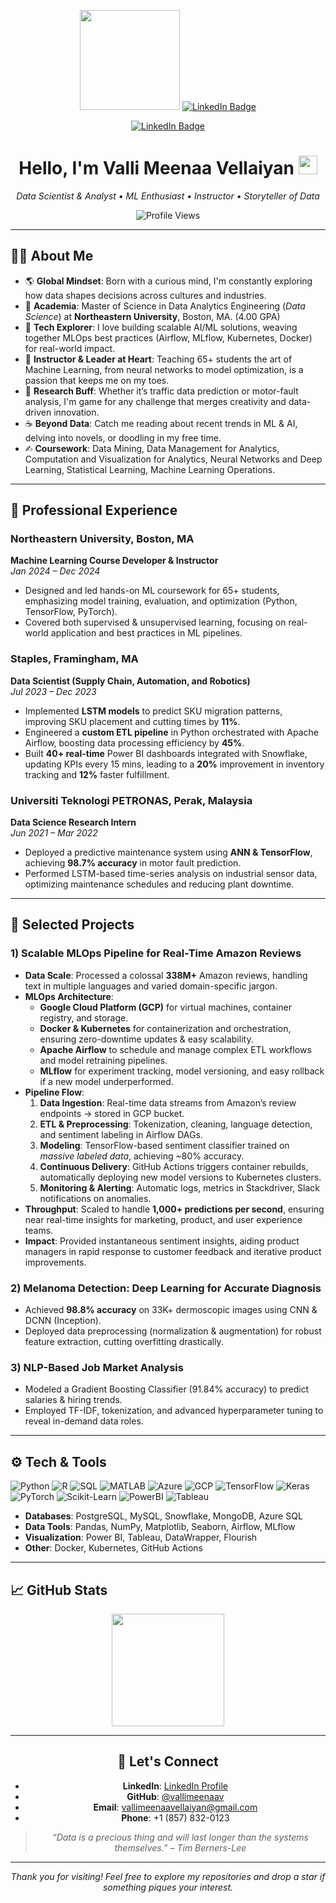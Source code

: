 <!-- 
   Replace any placeholder links, badges, or images with your own.
   You can store images or GIFs in this repository and reference them directly here.
-->

<!-- TOP BANNER/HEADER (Optional) -->
<!-- You can create or place an image banner in your repository:
     e.g., ![Banner](https://github.com/<username>/<repo>/blob/main/banner.png) 
-->

<!-- LINKEDIN WIDGET AT THE TOP (With a fun icon!) -->
<p align="center">

  <!-- Optional "Coding from Home" or similar graphic -->
  <!-- Replace with a direct or permanent Giphy link -->
  <img src="https://media.giphy.com/media/RkX2zcpO79EAf82ESl/giphy.gif" width="160" height="160" />

  <a href="https://www.linkedin.com/in/YOUR-LINKEDIN-USERNAME/" target="_blank">
    <img src="https://img.shields.io/badge/%F0%9F%8C%90%20Connect%20on%20LinkedIn-0A66C2?style=for-the-badge&logo=linkedin&logoColor=white" alt="LinkedIn Badge" />
  </a>
</p>

<p align="center">
   
  <a href="https://www.linkedin.com/in/YOUR-LINKEDIN-USERNAME/" target="_blank">
    <img src="https://img.shields.io/badge/%F0%9F%8C%90%20Connect%20on%20LinkedIn-0A66C2?style=for-the-badge&logo=linkedin&logoColor=white" alt="LinkedIn Badge" />
  </a>
</p>

<h1 align="center">
  Hello, I'm <strong>Valli Meenaa Vellaiyan</strong> <img src="https://media.giphy.com/media/hvRJCLFzcasrR4ia7z/giphy.gif" width="30">
</h1>

<p align="center">
  <em>Data Scientist & Analyst • ML Enthusiast • Instructor • Storyteller of Data</em>
</p>

<!-- PROFILE VIEWS -->
<p align="center">
  <img src="https://komarev.com/ghpvc/?username=vallimeenaav&label=Profile%20Views&color=blueviolet&style=flat-square" alt="Profile Views" />
</p>

---

<!-- ABOUT ME SECTION -->
 


## 👩‍💻 About Me

- 🌎 **Global Mindset**: Born with a curious mind, I'm constantly exploring how data shapes decisions across cultures and industries.  
- 🔭 **Academia**: Master of Science in Data Analytics Engineering (*Data Science*) at **Northeastern University**, Boston, MA. (4.00 GPA)  
- 🤖 **Tech Explorer**: I love building scalable AI/ML solutions, weaving together MLOps best practices (Airflow, MLflow, Kubernetes, Docker) for real-world impact.  
- 🏫 **Instructor & Leader at Heart**: Teaching 65+ students the art of Machine Learning, from neural networks to model optimization, is a passion that keeps me on my toes.  
- 🔬 **Research Buff**: Whether it’s traffic data prediction or motor-fault analysis, I'm game for any challenge that merges creativity and data-driven innovation.  
- ☕ **Beyond Data**: Catch me reading about recent trends in ML & AI, delving into novels, or doodling in my free time.
- ✍︎ **Coursework**: Data Mining, Data Management for Analytics, Computation and Visualization for Analytics, Neural Networks and Deep Learning, Statistical Learning, Machine Learning Operations.
---

<!-- EXPERIENCE OR HIGHLIGHTS -->
## 💼 Professional Experience

### Northeastern University, Boston, MA 
**Machine Learning Course Developer & Instructor**  
*Jan 2024 – Dec 2024*  
- Designed and led hands-on ML coursework for 65+ students, emphasizing model training, evaluation, and optimization (Python, TensorFlow, PyTorch).
- Covered both supervised & unsupervised learning, focusing on real-world application and best practices in ML pipelines.

### Staples, Framingham, MA 
**Data Scientist (Supply Chain, Automation, and Robotics)**  
*Jul 2023 – Dec 2023*  
- Implemented **LSTM models** to predict SKU migration patterns, improving SKU placement and cutting times by **11%**.
- Engineered a **custom ETL pipeline** in Python orchestrated with Apache Airflow, boosting data processing efficiency by **45%**.
- Built **40+ real-time** Power BI dashboards integrated with Snowflake, updating KPIs every 15 mins, leading to a **20%** improvement in inventory tracking and **12%** faster fulfillment.

### Universiti Teknologi PETRONAS, Perak, Malaysia
**Data Science Research Intern**  
*Jun 2021 – Mar 2022*  
- Deployed a predictive maintenance system using **ANN & TensorFlow**, achieving **98.7% accuracy** in motor fault prediction.
- Performed LSTM-based time-series analysis on industrial sensor data, optimizing maintenance schedules and reducing plant downtime.

---

<!-- PROJECTS -->
## 🔬 Selected Projects

### 1) Scalable MLOps Pipeline for Real-Time Amazon Reviews
- **Data Scale**: Processed a colossal **338M+** Amazon reviews, handling text in multiple languages and varied domain-specific jargon.  
- **MLOps Architecture**:  
  - **Google Cloud Platform (GCP)** for virtual machines, container registry, and storage.  
  - **Docker & Kubernetes** for containerization and orchestration, ensuring zero-downtime updates & easy scalability.  
  - **Apache Airflow** to schedule and manage complex ETL workflows and model retraining pipelines.  
  - **MLflow** for experiment tracking, model versioning, and easy rollback if a new model underperformed.  
- **Pipeline Flow**:
  1. **Data Ingestion**: Real-time data streams from Amazon’s review endpoints → stored in GCP bucket.  
  2. **ETL & Preprocessing**: Tokenization, cleaning, language detection, and sentiment labeling in Airflow DAGs.  
  3. **Modeling**: TensorFlow-based sentiment classifier trained on *massive labeled data*, achieving ~80% accuracy.  
  4. **Continuous Delivery**: GitHub Actions triggers container rebuilds, automatically deploying new model versions to Kubernetes clusters.  
  5. **Monitoring & Alerting**: Automatic logs, metrics in Stackdriver, Slack notifications on anomalies.  
- **Throughput**: Scaled to handle **1,000+ predictions per second**, ensuring near real-time insights for marketing, product, and user experience teams.  
- **Impact**: Provided instantaneous sentiment insights, aiding product managers in rapid response to customer feedback and iterative product improvements.

### 2) Melanoma Detection: Deep Learning for Accurate Diagnosis
- Achieved **98.8% accuracy** on 33K+ dermoscopic images using CNN & DCNN (Inception).
- Deployed data preprocessing (normalization & augmentation) for robust feature extraction, cutting overfitting drastically.

### 3) NLP-Based Job Market Analysis
- Modeled a Gradient Boosting Classifier (91.84% accuracy) to predict salaries & hiring trends.
- Employed TF-IDF, tokenization, and advanced hyperparameter tuning to reveal in-demand data roles.

---


<!-- TECH STACK -->
## ⚙️ Tech & Tools

![Python](https://img.shields.io/badge/Python-3776AB?style=flat&logo=python&logoColor=white)
![R](https://img.shields.io/badge/R-276DC3?style=flat&logo=r&logoColor=white)
![SQL](https://img.shields.io/badge/SQL-4479A1?style=flat&logo=postgresql&logoColor=white)
![MATLAB](https://img.shields.io/badge/MATLAB-0076A8?style=flat&logo=mathworks&logoColor=white)
![Azure](https://img.shields.io/badge/Microsoft%20Azure-0089D6?style=flat&logo=microsoft-azure&logoColor=white)
![GCP](https://img.shields.io/badge/GCP-4285F4?style=flat&logo=google-cloud&logoColor=white)
![TensorFlow](https://img.shields.io/badge/TensorFlow-FF6F00?style=flat&logo=tensorflow&logoColor=white)
![Keras](https://img.shields.io/badge/Keras-D00000?style=flat&logo=keras&logoColor=white)
![PyTorch](https://img.shields.io/badge/PyTorch-EE4C2C?style=flat&logo=pytorch&logoColor=white)
![Scikit-Learn](https://img.shields.io/badge/scikit--learn-F7931E?style=flat&logo=scikit-learn&logoColor=white)
![PowerBI](https://img.shields.io/badge/PowerBI-F2C811?style=flat&logo=power-bi&logoColor=black)
![Tableau](https://img.shields.io/badge/Tableau-E97627?style=flat&logo=tableau&logoColor=white)

- **Databases**: PostgreSQL, MySQL, Snowflake, MongoDB, Azure SQL
- **Data Tools**: Pandas, NumPy, Matplotlib, Seaborn, Airflow, MLflow
- **Visualization**: Power BI, Tableau, DataWrapper, Flourish
- **Other**: Docker, Kubernetes, GitHub Actions

---

<!-- GITHUB STATS -->
## 📈 GitHub Stats

<div align="center">
  <!-- GitHub Stats -->
  <img src="https://github-readme-stats.vercel.app/api?username=vallimeenaav&show_icons=true&theme=radical" height="180px" />

---

<!-- CONTACT OR CONNECT -->
## 🤝 Let's Connect

- **LinkedIn**: [LinkedIn Profile](https://www.linkedin.com/in/your-linkedin-profile)  
- **GitHub**: [@vallimeenaav](https://github.com/vallimeenaav)  
- **Email**: [vallimeenaavellaiyan@gmail.com](mailto:vallimeenaavellaiyan@gmail.com)  
- **Phone**: +1 (857) 832-0123  

> *“Data is a precious thing and will last longer than the systems themselves.” – Tim Berners-Lee*

---

<!-- FOOTER OR SIGN-OFF (Optional) -->
<p align="center">
  <em>Thank you for visiting! Feel free to explore my repositories and drop a star if something piques your interest.</em>
</p>
